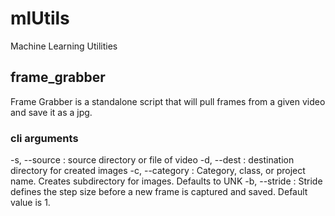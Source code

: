 # mlUtils
Machine Learning Utilities

## frame_grabber
Frame Grabber is a standalone script that will pull frames from a given video and save it as a jpg.
### cli arguments
  -s, --source : source directory or file of video
  -d, --dest : destination directory for created images
  -c, --category : Category, class, or project name.  Creates subdirectory for images.  Defaults to UNK
  -b, --stride : Stride defines the step size before a new frame is captured and saved.  Default value is 1.
